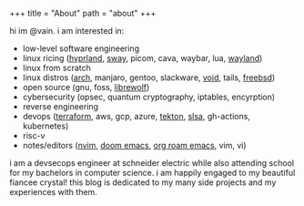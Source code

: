 +++
title = "About"
path = "about"
+++

hi im @vain. i am interested in: 
* low-level software engineering
* linux ricing ([hyprland](https://hyprland.org/), [sway](https://swaywm.org/), picom, cava, waybar, lua, [wayland](https://wayland.freedesktop.org/)) 
* linux from scratch
* linux distros ([arch](https://archlinux.org/), manjaro, gentoo, slackware, [void](https://voidlinux.org/), tails, [freebsd](https://www.freebsd.org/))
* open source (gnu, foss, [librewolf](https://librewolf.net/))
* cybersecurity (opsec, quantum cryptography, iptables, encyrption)
* reverse engineering
* devops ([terraform](https://www.terraform.io/), aws, gcp, azure, [tekton](https://tekton.dev/), [slsa](https://slsa.dev/), gh-actions, kubernetes)
* risc-v 
* notes/editors ([nvim](https://neovim.io/), [doom emacs](https://github.com/doomemacs/doomemacs), [org roam emacs](https://www.orgroam.com/), vim, vi)

i am a devsecops engineer at schneider electric while also attending school for my bachelors in computer science. i am happily engaged to my beautiful fiancee crystal! this blog is dedicated to my many side projects and my experiences with them. 

